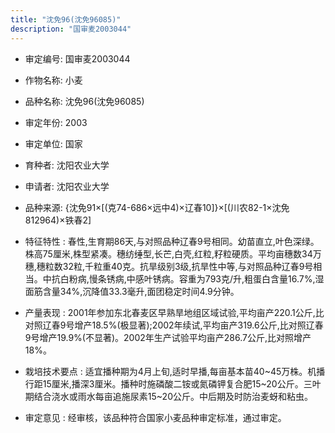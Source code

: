 ```yaml
---
title: "沈免96(沈免96085)"
description: "国审麦2003044"
---
```

* 审定编号:  国审麦2003044

*  作物名称:  小麦

*  品种名称:  沈免96(沈免96085)

*  审定年份:  2003

*  审定单位:  国家

* 育种者:  沈阳农业大学

*  申请者:  沈阳农业大学

*  品种来源:  {沈免91×[(克74-686×远中4)×辽春10]}×[(川农82-1×沈免812964)×铁春2]

*  特征特性 : 
春性,生育期86天,与对照品种辽春9号相同。幼苗直立,叶色深绿。株高75厘米,株型紧凑。穗纺缍型,长芒,白壳,红粒,籽粒硬质。平均亩穗数34万穗,穗粒数32粒,千粒重40克。抗旱级别3级,抗旱性中等,与对照品种辽春9号相当。中抗白粉病,慢条锈病,中感叶锈病。容重为793克/升,粗蛋白含量16.7%,湿面筋含量34%,沉降值33.3毫升,面团稳定时间4.9分钟。
 
*  产量表现 : 
2001年参加东北春麦区早熟旱地组区域试验,平均亩产220.1公斤,比对照辽春9号增产18.5%(极显著);2002年续试,平均亩产319.6公斤,比对照辽春9号增产19.9%(不显著)。2002年生产试验平均亩产286.7公斤,比对照增产18%。

*  栽培技术要点 : 
适宜播种期为4月上旬,适时早播,每亩基本苗40~45万株。机播行距15厘米,播深3厘米。播种时施磷酸二铵或氮磷钾复合肥15~20公斤。三叶期结合浇水或雨水每亩追施尿素15~20公斤。中后期及时防治麦蚜和粘虫。

*  审定意见 : 
经审核，该品种符合国家小麦品种审定标准，通过审定。
